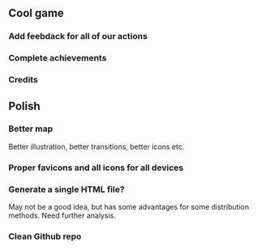 ## Cool game

### Add feebdack for all of our actions

### Complete achievements

### Credits

## Polish

### Better map

Better illustration, better transitions, better icons etc.

### Proper favicons and all icons for all devices

### Generate a single HTML file?

May not be a good idea, but has some advantages for some distribution methods. Need further analysis.

### Clean Github repo

